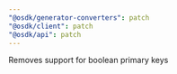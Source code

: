```yaml
---
"@osdk/generator-converters": patch
"@osdk/client": patch
"@osdk/api": patch
---
```


Removes support for boolean primary keys
